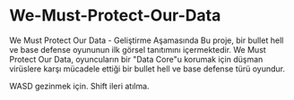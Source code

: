 # We-Must-Protect-Our-Data
We Must Protect Our Data - Geliştirme Aşamasında  Bu proje, bir bullet hell ve base defense oyununun ilk görsel tanıtımını içermektedir. 
We Must Protect Our Data, oyuncuların bir "Data Core"u korumak için düşman virüslere karşı mücadele ettiği bir bullet hell ve base defense türü oyundur. 


WASD gezinmek için.
Shift ileri atılma.
